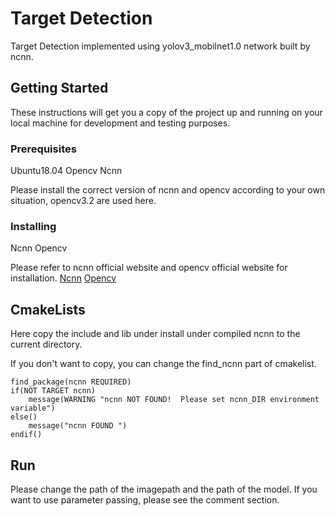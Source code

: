 # Target Detection 
Target Detection implemented using yolov3_mobilnet1.0 network built by ncnn.
## Getting Started
These instructions will get you a copy of the project up and running on your local machine for development and testing purposes. 
### Prerequisites
Ubuntu18.04
Opencv
Ncnn

Please install the correct version of ncnn and opencv according to your own situation, opencv3.2 are used here.
### Installing
Ncnn
Opencv

Please refer to ncnn official website and opencv official website for installation.
[Ncnn](https://github.com/Tencent/ncnn)
[Opencv](https://github.com/opencv/opencv)

## CmakeLists
Here copy the include and lib under install under compiled ncnn to the current directory.

If you don't want to copy, you can change the find_ncnn part of cmakelist.

```
find_package(ncnn REQUIRED)
if(NOT TARGET ncnn)
    message(WARNING "ncnn NOT FOUND!  Please set ncnn_DIR environment variable")
else()
    message("ncnn FOUND ")
endif()
```
## Run
Please change the path of the imagepath and the path of the model. If you want to use parameter passing, please see the comment section.







